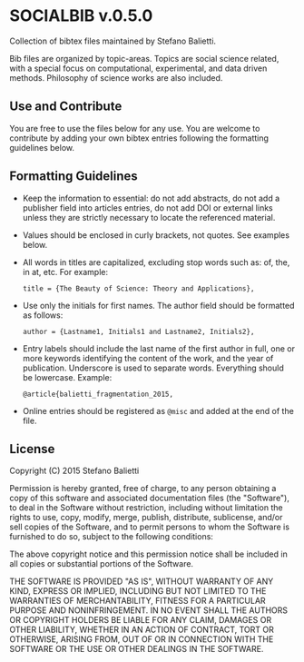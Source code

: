 # SOCIALBIB v.0.5.0

Collection of bibtex files maintained by Stefano Balietti.


Bib files are organized by topic-areas. Topics are social science
related, with a special focus on computational, experimental, and data
driven methods. Philosophy of science works are also included.

## Use and Contribute

You are free to use the files below for any use. You are welcome to
contribute by adding your own bibtex entries following the formatting
guidelines below.

## Formatting Guidelines

 - Keep the information to essential: do not add abstracts, do not add
   a publisher field into articles entries, do not add DOI or external
   links unless they are strictly necessary to locate the referenced
   material.

 - Values should be enclosed in curly brackets, not quotes. See
   examples below.

 - All words in titles are capitalized, excluding stop words such as:
   of, the, in at, etc. For example:
   
   `title = {The Beauty of Science: Theory and Applications},`

 - Use only the initials for first names. The author field should be
   formatted as follows:

   `author = {Lastname1, Initials1 and Lastname2, Initials2},`

 - Entry labels should include the last name of the first author in
   full, one or more keywords identifying the content of the work, and
   the year of publication. Underscore is used to separate
   words. Everything should be lowercase. Example:
   
   `@article{balietti_fragmentation_2015,`

 - Online entries should be registered as `@misc` and added at the end
   of the file.

## License

Copyright (C) 2015 Stefano Balietti

Permission is hereby granted, free of charge, to any person obtaining
a copy of this software and associated documentation files (the
"Software"), to deal in the Software without restriction, including
without limitation the rights to use, copy, modify, merge, publish,
distribute, sublicense, and/or sell copies of the Software, and to
permit persons to whom the Software is furnished to do so, subject to
the following conditions:

The above copyright notice and this permission notice shall be
included in all copies or substantial portions of the Software.

THE SOFTWARE IS PROVIDED "AS IS", WITHOUT WARRANTY OF ANY KIND,
EXPRESS OR IMPLIED, INCLUDING BUT NOT LIMITED TO THE WARRANTIES OF
MERCHANTABILITY, FITNESS FOR A PARTICULAR PURPOSE AND
NONINFRINGEMENT. IN NO EVENT SHALL THE AUTHORS OR COPYRIGHT HOLDERS BE
LIABLE FOR ANY CLAIM, DAMAGES OR OTHER LIABILITY, WHETHER IN AN ACTION
OF CONTRACT, TORT OR OTHERWISE, ARISING FROM, OUT OF OR IN CONNECTION
WITH THE SOFTWARE OR THE USE OR OTHER DEALINGS IN THE SOFTWARE.
